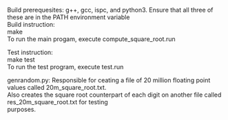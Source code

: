 Build prerequesites: g++, gcc, ispc, and python3. Ensure that all three of these are in the PATH environment variable<br />
Build instruction:<br />
  make<br />
To run the main progam, execute compute_square_root.run<br />

Test instruction:<br />
  make test<br />
To run the test program, execute test.run<br />

genrandom.py: Responsible for ceating a file of 20 million floating point values called 20m_square_root.txt.<br />
Also creates the square root counterpart of each digit on another file called res_20m_square_root.txt for testing<br />
purposes.<br />

